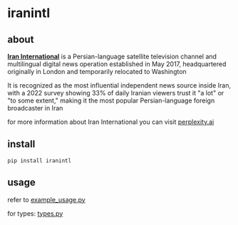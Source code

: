 # iranintl
## about
[**Iran International**](https://www.iranintl.com/) is a Persian-language satellite television channel and multilingual digital news operation established in May 2017, headquartered originally in London and temporarily relocated to Washington

It is recognized as the most influential independent news source inside Iran, with a 2022 survey showing 33% of daily Iranian viewers trust it "a lot" or "to some extent," making it the most popular Persian-language foreign broadcaster in Iran

for more information about Iran International you can visit [perplexity.ai](https://www.perplexity.ai/search/tell-me-about-iran-internation-FiwZip5DTZG9igYKlRRFSw)
## install
```
pip install iranintl
```
## usage

refer to [example_usage.py](./example_usage.py)

for types: [types.py](./iranintl/types.py)
